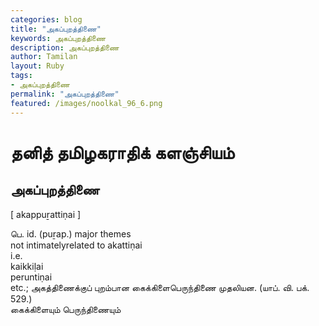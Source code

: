 ```yaml
---  
categories: blog  
title: "அகப்புறத்திணை"
keywords: அகப்புறத்திணை  
description: அகப்புறத்திணை
author: Tamilan  
layout: Ruby  
tags:     
- அகப்புறத்திணை
permalink: "அகப்புறத்திணை"  
featured: /images/noolkal_96_6.png  
--- 
```

# தனித் தமிழகராதிக் களஞ்சியம்
## அகப்புறத்திணை

[ akappuṟattiṇai ]  
  
பெ. id. (puṟap.) major themes  
not intimatelyrelated to akattiṇai  
i.e.  
kaikkiḷai  
peruntiṇai  
etc.; அகத்திணைக்குப் புறம்பான கைக்கிளைபெருந்திணை முதலியன. (யாப். வி. பக். 529.)  
கைக்கிளையும் பெருந்திணையும்